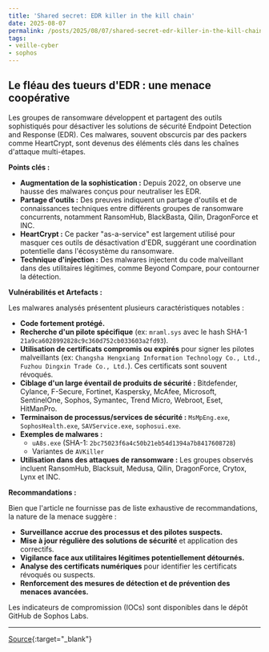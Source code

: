 ```yaml
---
title: 'Shared secret: EDR killer in the kill chain'
date: 2025-08-07
permalink: /posts/2025/08/07/shared-secret-edr-killer-in-the-kill-chain/
tags:
- veille-cyber
- sophos
---
```

## Le fléau des tueurs d'EDR : une menace coopérative

Les groupes de ransomware développent et partagent des outils sophistiqués pour désactiver les solutions de sécurité Endpoint Detection and Response (EDR). Ces malwares, souvent obscurcis par des packers comme HeartCrypt, sont devenus des éléments clés dans les chaînes d'attaque multi-étapes.

**Points clés :**

*   **Augmentation de la sophistication :** Depuis 2022, on observe une hausse des malwares conçus pour neutraliser les EDR.
*   **Partage d'outils :** Des preuves indiquent un partage d'outils et de connaissances techniques entre différents groupes de ransomware concurrents, notamment RansomHub, BlackBasta, Qilin, DragonForce et INC.
*   **HeartCrypt :** Ce packer "as-a-service" est largement utilisé pour masquer ces outils de désactivation d'EDR, suggérant une coordination potentielle dans l'écosystème du ransomware.
*   **Technique d'injection :** Des malwares injectent du code malveillant dans des utilitaires légitimes, comme Beyond Compare, pour contourner la détection.

**Vulnérabilités et Artefacts :**

Les malwares analysés présentent plusieurs caractéristiques notables :

*   **Code fortement protégé.**
*   **Recherche d'un pilote spécifique** (ex: `mraml.sys` avec le hash SHA-1 `21a9ca6028992828c9c360d752cb033603a2fd93`).
*   **Utilisation de certificats compromis ou expirés** pour signer les pilotes malveillants (ex: `Changsha Hengxiang Information Technology Co., Ltd.`, `Fuzhou Dingxin Trade Co., Ltd.`). Ces certificats sont souvent révoqués.
*   **Ciblage d'un large éventail de produits de sécurité :** Bitdefender, Cylance, F-Secure, Fortinet, Kaspersky, McAfee, Microsoft, SentinelOne, Sophos, Symantec, Trend Micro, Webroot, Eset, HitManPro.
*   **Terminaison de processus/services de sécurité :** `MsMpEng.exe`, `SophosHealth.exe`, `SAVService.exe`, `sophosui.exe`.
*   **Exemples de malwares :**
    *   `uA8s.exe` (SHA-1: `2bc75023f6a4c50b21eb54d1394a7b8417608728`)
    *   Variantes de `AVKiller`
*   **Utilisation dans des attaques de ransomware :** Les groupes observés incluent RansomHub, Blacksuit, Medusa, Qilin, DragonForce, Crytox, Lynx et INC.

**Recommandations :**

Bien que l'article ne fournisse pas de liste exhaustive de recommandations, la nature de la menace suggère :

*   **Surveillance accrue des processus et des pilotes suspects.**
*   **Mise à jour régulière des solutions de sécurité** et application des correctifs.
*   **Vigilance face aux utilitaires légitimes potentiellement détournés.**
*   **Analyse des certificats numériques** pour identifier les certificats révoqués ou suspects.
*   **Renforcement des mesures de détection et de prévention des menaces avancées.**

Les indicateurs de compromission (IOCs) sont disponibles dans le dépôt GitHub de Sophos Labs.

---
[Source](https://news.sophos.com/en-us/2025/08/06/shared-secret-edr-killer-in-the-kill-chain/){:target="_blank"}
